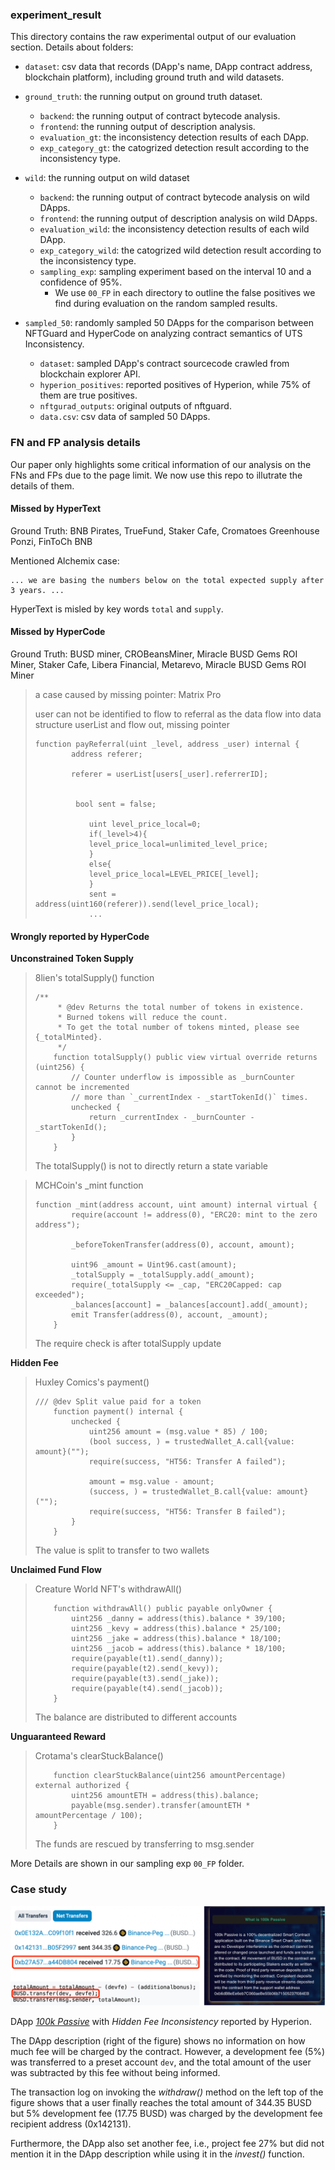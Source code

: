 ### experiment_result

This directory contains the raw experimental output of our evaluation section. Details about folders:

- `dataset`: csv data that records (DApp's name, DApp contract address, blockchain platform), including ground truth and wild datasets.

- `ground_truth`: the running output on ground truth dataset.
  - `backend`: the running output of contract bytecode analysis.
  - `frontend`: the running output of description analysis.
  - `evaluation_gt`: the inconsistency detection results of each DApp.
  - `exp_category_gt`: the catogrized detection result according to the inconsistency type.

- `wild`: the running output on wild dataset

  - `backend`: the running output of contract bytecode analysis on wild DApps.
  - `frontend`: the running output of description analysis on wild DApps.
  - `evaluation_wild`: the inconsistency detection results of each wild DApp.
  - `exp_category_wild`: the catogrized wild detection result according to the inconsistency type.
  - `sampling_exp`: sampling experiment based on the interval 10 and a confidence of 95%.
    - We use `00_FP` in each directory to outline the false positives we find during evaluation on the random sampled results.

- `sampled_50`: randomly sampled 50 DApps for the comparison between NFTGuard and HyperCode on analyzing contract semantics of UTS Inconsistency.
  - `dataset`: sampled DApp's contract sourcecode crawled from blockchain explorer API.
  - `hyperion_positives`: reported positives of Hyperion, while 75% of them are true positives.
  - `nftgurad_outputs`: original outputs of nftguard.
  - `data.csv`: csv data of sampled 50 DApps.

### FN and FP analysis details

Our paper only highlights some critical information of our analysis on the FNs and FPs due to the page limit. We now use this repo to illutrate the details of them.

#### Missed by HyperText

Ground Truth: BNB Pirates, TrueFund, Staker Cafe, Cromatoes Greenhouse Ponzi, FinToCh BNB

Mentioned Alchemix case:

```text
... we are basing the numbers below on the total expected supply after 3 years. ...
```

HyperText is misled by key words `total` and `supply`.

#### Missed by HyperCode

Ground Truth: BUSD miner, CROBeansMiner, Miracle BUSD Gems ROI Miner, Staker Cafe, Libera Financial, Metarevo, Miracle BUSD Gems ROI Miner

> a case caused by missing pointer: Matrix Pro
>
> user can not be identified to flow to referral as the data flow into data structure userList and flow out, missing pointer
>
> ```solidity
> function payReferral(uint _level, address _user) internal {
>         address referer;
>        
>         referer = userList[users[_user].referrerID];
>        
>        
>          bool sent = false;
>        
>             uint level_price_local=0;
>             if(_level>4){
>             level_price_local=unlimited_level_price;
>             }
>             else{
>             level_price_local=LEVEL_PRICE[_level];
>             }
>             sent = address(uint160(referer)).send(level_price_local);
>             ...
> ```

#### Wrongly reported by HyperCode

**Unconstrained Token Supply**

> 8lien's totalSupply() function
>
> ```solidity
> /**
>      * @dev Returns the total number of tokens in existence.
>      * Burned tokens will reduce the count.
>      * To get the total number of tokens minted, please see {_totalMinted}.
>      */
>     function totalSupply() public view virtual override returns (uint256) {
>         // Counter underflow is impossible as _burnCounter cannot be incremented
>         // more than `_currentIndex - _startTokenId()` times.
>         unchecked {
>             return _currentIndex - _burnCounter - _startTokenId();
>         }
>     }
> ```
>
> The totalSupply() is not to directly return a state variable

> MCHCoin's _mint function
>
> ```solidity
> function _mint(address account, uint amount) internal virtual {
>         require(account != address(0), "ERC20: mint to the zero address");
> 
>         _beforeTokenTransfer(address(0), account, amount);
> 
>         uint96 _amount = Uint96.cast(amount);
>         _totalSupply = _totalSupply.add(_amount);
>         require(_totalSupply <= _cap, "ERC20Capped: cap exceeded");
>         _balances[account] = _balances[account].add(_amount);
>         emit Transfer(address(0), account, _amount);
>     }
> ```
>
> The require check is after totalSupply update

**Hidden Fee**

> Huxley Comics's payment()
>
> ```solidity
> /// @dev Split value paid for a token
>     function payment() internal {
>         unchecked {
>             uint256 amount = (msg.value * 85) / 100;
>             (bool success, ) = trustedWallet_A.call{value: amount}("");
>             require(success, "HT56: Transfer A failed");
> 
>             amount = msg.value - amount;
>             (success, ) = trustedWallet_B.call{value: amount}("");
>             require(success, "HT56: Transfer B failed");
>         }
>     }
> ```
>
> The value is split to transfer to two wallets

**Unclaimed Fund Flow**

> Creature World NFT's withdrawAll()
>
> ```solidity
>     function withdrawAll() public payable onlyOwner {
>         uint256 _danny = address(this).balance * 39/100;
>         uint256 _kevy = address(this).balance * 25/100;
>         uint256 _jake = address(this).balance * 18/100;
>         uint256 _jacob = address(this).balance * 18/100;
>         require(payable(t1).send(_danny));
>         require(payable(t2).send(_kevy));
>         require(payable(t3).send(_jake));
>         require(payable(t4).send(_jacob));
>     }
> ```
>
> The balance are distributed to different accounts

**Unguaranteed Reward**

> Crotama's clearStuckBalance()
>
> ```solidity
>     function clearStuckBalance(uint256 amountPercentage) external authorized {
>         uint256 amountETH = address(this).balance;
>         payable(msg.sender).transfer(amountETH * amountPercentage / 100);
>     }
> 
> ```
>
> The funds are rescued by transferring to msg.sender

More Details are shown in our sampling exp `00_FP` folder.

### Case study

<img src="../images/case.jpg" alt="arch" style="zoom: 50%;" />

DApp <u>*100k Passive*</u> with *Hidden Fee Inconsistency* reported by Hyperion.

The DApp description (right of the figure) shows no information on how much fee will be charged by the contract. However, a development fee (5%) was transferred to a preset account `dev`, and the total amount of the user was subtracted by this fee without being informed.

The transaction log on invoking the *withdraw()* method on the left top of the figure shows that a user finally reaches the total amount of 344.35 BUSD but 5% development fee (17.75 BUSD) was charged by the development fee recipient address (0x142131).

Furthermore, the DApp also set another fee, i.e., project fee 27% but did not mention it in the DApp description while using it in the *invest()* function.
